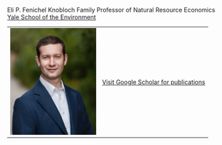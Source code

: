 <!--
<table>
  <tr>
    <td><img src="https://github.com/efenichel/efenichel.github.io/blob/main/fenichel_eli_2023.jpg" alt="head shot" width="200"/></td>
    <td>
      <p><b>Eli P. Fenichel</b></p>
      <p>Knobloch Family Professor of Natural REe source Economics</p>
      <p>Yale University</p>
      <p>Yale School of Environment</p>
      <a href="https://scholar.google.com/citations?user=PTFuF2cAAAAJ&hl=en">Visit Google Scholar for publications</a>
    </td>
  </tr>
</table>
-->
Eli P. Fenichel
Knobloch Family Professor of Natural Resource Economics
<a href="https://environment.yale.edu/directory/faculty/eli-fenichel"> Yale School of the Environment</a>



|  |  |
|-------|-------------|
| <img src = "https://github.com/efenichel/efenichel.github.io/blob/main/fenichel_eli_2023.jpg" width = "200"> |  <a href="https://scholar.google.com/citations?user=PTFuF2cAAAAJ&hl=en">Visit Google Scholar for publications</a>|

